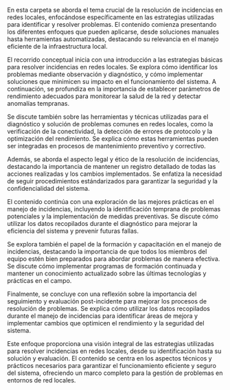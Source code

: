 En esta carpeta se aborda el tema crucial de la resolución de incidencias en redes locales, enfocándose específicamente en las estrategias utilizadas para identificar y resolver problemas. El contenido comienza presentando los diferentes enfoques que pueden aplicarse, desde soluciones manuales hasta herramientas automatizadas, destacando su relevancia en el manejo eficiente de la infraestructura local.

El recorrido conceptual inicia con una introducción a las estrategias básicas para resolver incidencias en redes locales. Se explora cómo identificar los problemas mediante observación y diagnóstico, y cómo implementar soluciones que minimicen su impacto en el funcionamiento del sistema. A continuación, se profundiza en la importancia de establecer parámetros de rendimiento adecuados para monitorear la salud de la red y detectar anomalías tempranas.

Se discute también sobre las herramientas y técnicas utilizadas para el diagnóstico y solución de problemas comunes en redes locales, como la verificación de la conectividad, la detección de errores de protocolo y la optimización del rendimiento. Se explica cómo estas herramientas pueden ser integradas en procesos de mantenimiento preventivo y correctivo.

Además, se aborda el aspecto legal y ético de la resolución de incidencias, destacando la importancia de mantener un registro detallado de todas las acciones realizadas y los cambios implementados. Se enfatiza la necesidad de seguir procedimientos estándarizados para garantizar la seguridad y la confidencialidad del sistema.

El contenido continúa con una exploración de las mejores prácticas en el manejo de incidencias, incluyendo la identificación temprana de problemas potenciales y la implementación de medidas preventivas. Se discute cómo utilizar los datos recopilados durante el diagnóstico para mejorar la eficiencia del sistema y prevenir futuras fallas.

Se explora también el papel de la formación y capacitación en el manejo de incidencias, destacando la importancia de que todos los miembros del equipo estén bien preparados para abordar problemas de manera efectiva. Se discute cómo implementar programas de formación continuada y mantener un conocimiento actualizado sobre las últimas tecnologías y prácticas en el campo.

Finalmente, se concluye con una reflexión sobre la importancia del seguimiento y evaluación post-incidente para mejorar los procesos de resolución de problemas. Se explica cómo utilizar los datos recopilados durante el manejo de incidencias para identificar áreas de mejora y implementar cambios que optimicen el rendimiento y la seguridad del sistema.

Este enfoque proporciona una visión integral de las estrategias utilizadas para resolver incidencias en redes locales, desde su identificación hasta su solución y evaluación. El contenido se centra en los aspectos técnicos y prácticos necesarios para garantizar el funcionamiento eficiente y seguro del sistema, ofreciendo un marco completo para la gestión de problemas en entornos de red locales.
